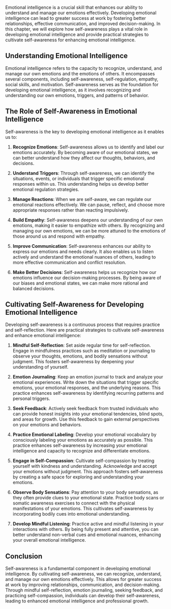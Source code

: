 
Emotional intelligence is a crucial skill that enhances our ability to understand and manage our emotions effectively. Developing emotional intelligence can lead to greater success at work by fostering better relationships, effective communication, and improved decision-making. In this chapter, we will explore how self-awareness plays a vital role in developing emotional intelligence and provide practical strategies to cultivate self-awareness for enhancing emotional intelligence.

**Understanding Emotional Intelligence**
----------------------------------------

Emotional intelligence refers to the capacity to recognize, understand, and manage our own emotions and the emotions of others. It encompasses several components, including self-awareness, self-regulation, empathy, social skills, and motivation. Self-awareness serves as the foundation for developing emotional intelligence, as it involves recognizing and understanding our own emotions, triggers, and patterns of behavior.

**The Role of Self-Awareness in Emotional Intelligence**
--------------------------------------------------------

Self-awareness is the key to developing emotional intelligence as it enables us to:

1. **Recognize Emotions**: Self-awareness allows us to identify and label our emotions accurately. By becoming aware of our emotional states, we can better understand how they affect our thoughts, behaviors, and decisions.

2. **Understand Triggers**: Through self-awareness, we can identify the situations, events, or individuals that trigger specific emotional responses within us. This understanding helps us develop better emotional regulation strategies.

3. **Manage Reactions**: When we are self-aware, we can regulate our emotional reactions effectively. We can pause, reflect, and choose more appropriate responses rather than reacting impulsively.

4. **Build Empathy**: Self-awareness deepens our understanding of our own emotions, making it easier to empathize with others. By recognizing and managing our own emotions, we can be more attuned to the emotions of those around us and respond with empathy.

5. **Improve Communication**: Self-awareness enhances our ability to express our emotions and needs clearly. It also enables us to listen actively and understand the emotional nuances of others, leading to more effective communication and conflict resolution.

6. **Make Better Decisions**: Self-awareness helps us recognize how our emotions influence our decision-making processes. By being aware of our biases and emotional states, we can make more rational and balanced decisions.

**Cultivating Self-Awareness for Developing Emotional Intelligence**
--------------------------------------------------------------------

Developing self-awareness is a continuous process that requires practice and self-reflection. Here are practical strategies to cultivate self-awareness and enhance emotional intelligence:

1. **Mindful Self-Reflection**: Set aside regular time for self-reflection. Engage in mindfulness practices such as meditation or journaling to observe your thoughts, emotions, and bodily sensations without judgment. This fosters self-awareness by deepening your understanding of yourself.

2. **Emotion Journaling**: Keep an emotion journal to track and analyze your emotional experiences. Write down the situations that trigger specific emotions, your emotional responses, and the underlying reasons. This practice enhances self-awareness by identifying recurring patterns and personal triggers.

3. **Seek Feedback**: Actively seek feedback from trusted individuals who can provide honest insights into your emotional tendencies, blind spots, and areas for growth. Use this feedback to gain external perspectives on your emotions and behaviors.

4. **Practice Emotional Labeling**: Develop your emotional vocabulary by consciously labeling your emotions as accurately as possible. This practice enhances self-awareness by increasing your emotional intelligence and capacity to recognize and differentiate emotions.

5. **Engage in Self-Compassion**: Cultivate self-compassion by treating yourself with kindness and understanding. Acknowledge and accept your emotions without judgment. This approach fosters self-awareness by creating a safe space for exploring and understanding your emotions.

6. **Observe Body Sensations**: Pay attention to your body sensations, as they often provide clues to your emotional state. Practice body scans or somatic awareness exercises to connect with the physical manifestations of your emotions. This cultivates self-awareness by incorporating bodily cues into emotional understanding.

7. **Develop Mindful Listening**: Practice active and mindful listening in your interactions with others. By being fully present and attentive, you can better understand non-verbal cues and emotional nuances, enhancing your overall emotional intelligence.

**Conclusion**
--------------

Self-awareness is a fundamental component in developing emotional intelligence. By cultivating self-awareness, we can recognize, understand, and manage our own emotions effectively. This allows for greater success at work by improving relationships, communication, and decision-making. Through mindful self-reflection, emotion journaling, seeking feedback, and practicing self-compassion, individuals can develop their self-awareness, leading to enhanced emotional intelligence and professional growth.
